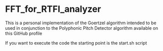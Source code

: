 # FFT_for_RTFI_analyzer
This is a personal implementation of the Goertzel algorithm intended to be used in conjunction to the Polyphonic Pitch Detector algorithm available on this GitHub profile

If you want to execute the code the starting point is the start.sh script

